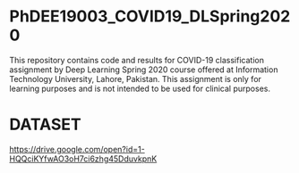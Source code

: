 # PhDEE19003_COVID19_DLSpring2020
This repository contains code and results for COVID-19 classification assignment by Deep Learning Spring 2020 course offered at Information Technology University, Lahore, Pakistan. This assignment is only for learning purposes and is not intended to be used for clinical purposes.

# DATASET
https://drive.google.com/open?id=1-HQQciKYfwAO3oH7ci6zhg45DduvkpnK


